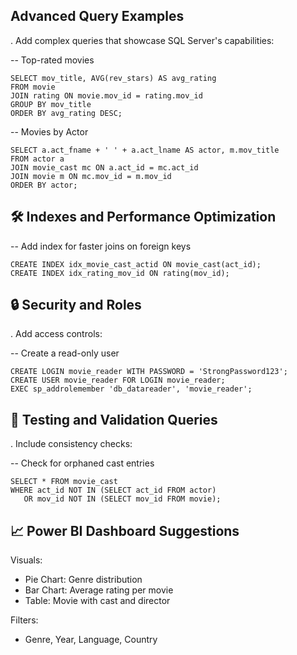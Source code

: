 ## Advanced Query Examples

. Add complex queries that showcase SQL Server's capabilities:

-- Top-rated movies
```
SELECT mov_title, AVG(rev_stars) AS avg_rating
FROM movie
JOIN rating ON movie.mov_id = rating.mov_id
GROUP BY mov_title
ORDER BY avg_rating DESC;
```
-- Movies by Actor
```
SELECT a.act_fname + ' ' + a.act_lname AS actor, m.mov_title
FROM actor a
JOIN movie_cast mc ON a.act_id = mc.act_id
JOIN movie m ON mc.mov_id = m.mov_id
ORDER BY actor;
```
## 🛠️ Indexes and Performance Optimization

-- Add index for faster joins on foreign keys
```
CREATE INDEX idx_movie_cast_actid ON movie_cast(act_id);
CREATE INDEX idx_rating_mov_id ON rating(mov_id);
```
## 🔒 Security and Roles

. Add access controls:

-- Create a read-only user
```
CREATE LOGIN movie_reader WITH PASSWORD = 'StrongPassword123';
CREATE USER movie_reader FOR LOGIN movie_reader;
EXEC sp_addrolemember 'db_datareader', 'movie_reader';
```
## 🧪 Testing and Validation Queries

. Include consistency checks:

-- Check for orphaned cast entries
```
SELECT * FROM movie_cast
WHERE act_id NOT IN (SELECT act_id FROM actor)
   OR mov_id NOT IN (SELECT mov_id FROM movie);
```
## 📈 Power BI Dashboard Suggestions

Visuals:
- Pie Chart: Genre distribution
- Bar Chart: Average rating per movie
- Table: Movie with cast and director

Filters:
- Genre, Year, Language, Country
